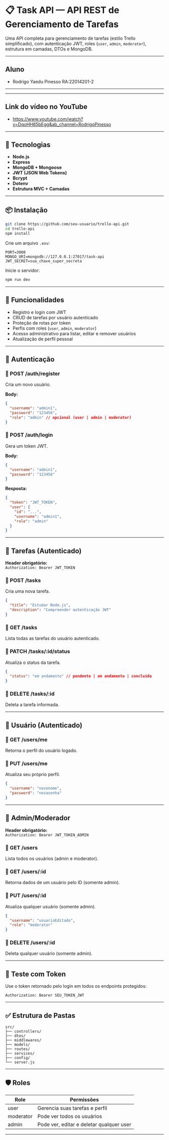 
# 📋 Task API — API REST de Gerenciamento de Tarefas

Uma API completa para gerenciamento de tarefas (estilo Trello simplificado), com autenticação JWT, roles (`user`, `admin`, `moderator`), estrutura em camadas, DTOs e MongoDB.

---
## Aluno
- Rodrigo Yaedu Pinesso RA:22014201-2
---

---
## Link do vídeo no YouTube
- https://www.youtube.com/watch?v=DqoHH65bEgg&ab_channel=RodrigoPinesso
---

## 🚀 Tecnologias

- **Node.js**
- **Express**
- **MongoDB + Mongoose**
- **JWT (JSON Web Tokens)**
- **Bcrypt**
- **Dotenv**
- **Estrutura MVC + Camadas**

---

## 📦 Instalação

```bash
git clone https://github.com/seu-usuario/trello-api.git
cd trello-api
npm install
```

Crie um arquivo `.env`:

```env
PORT=3000
MONGO_URI=mongodb://127.0.0.1:27017/task-api
JWT_SECRET=sua_chave_super_secreta
```

Inicie o servidor:

```bash
npm run dev
```

---

## 📌 Funcionalidades

- Registro e login com JWT
- CRUD de tarefas por usuário autenticado
- Proteção de rotas por token
- Perfis com roles (`user`, `admin`, `moderator`)
- Acesso administrativo para listar, editar e remover usuários
- Atualização de perfil pessoal

---

## 🔐 Autenticação

### 📍 POST /auth/register

Cria um novo usuário.

**Body:**

```json
{
  "username": "admin1",
  "password": "123456",
  "role": "admin" // opcional (user | admin | moderator)
}
```

### 📍 POST /auth/login

Gera um token JWT.

**Body:**

```json
{
  "username": "admin1",
  "password": "123456"
}
```

**Resposta:**

```json
{
  "token": "JWT_TOKEN",
  "user": {
    "id": "...",
    "username": "admin1",
    "role": "admin"
  }
}
```

---

## 📝 Tarefas (Autenticado)

**Header obrigatório:**  
`Authorization: Bearer JWT_TOKEN`

### 📍 POST /tasks

Cria uma nova tarefa.

```json
{
  "title": "Estudar Node.js",
  "description": "Compreender autenticação JWT"
}
```

### 📍 GET /tasks

Lista todas as tarefas do usuário autenticado.

### 📍 PATCH /tasks/:id/status

Atualiza o status da tarefa.

```json
{
  "status": "em andamento" // pendente | em andamento | concluída
}
```

### 📍 DELETE /tasks/:id

Deleta a tarefa informada.

---

## 👤 Usuário (Autenticado)

### 📍 GET /users/me

Retorna o perfil do usuário logado.

### 📍 PUT /users/me

Atualiza seu próprio perfil.

```json
{
  "username": "novonome",
  "password": "novasenha"
}
```

---

## 🔐 Admin/Moderador

**Header obrigatório:**  
`Authorization: Bearer JWT_TOKEN_ADMIN`

### 📍 GET /users

Lista todos os usuários (admin e moderator).

### 📍 GET /users/:id

Retorna dados de um usuário pelo ID (somente admin).

### 📍 PUT /users/:id

Atualiza qualquer usuário (somente admin).

```json
{
  "username": "usuarioEditado",
  "role": "moderator"
}
```

### 📍 DELETE /users/:id

Deleta qualquer usuário (somente admin).

---

## 🧪 Teste com Token

Use o token retornado pelo login em todos os endpoints protegidos:

```
Authorization: Bearer SEU_TOKEN_JWT
```

---

## ✅ Estrutura de Pastas

```
src/
├── controllers/
├── dtos/
├── middlewares/
├── models/
├── routes/
├── services/
├── config/
└── server.js
```

---

## 🛡️ Roles

| Role       | Permissões                              |
|------------|------------------------------------------|
| user       | Gerencia suas tarefas e perfil           |
| moderator  | Pode ver todos os usuários               |
| admin      | Pode ver, editar e deletar qualquer user |

---
